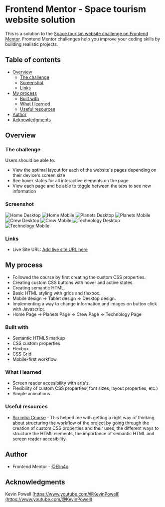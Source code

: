 # Frontend Mentor - Space tourism website solution

This is a solution to the [Space tourism website challenge on Frontend Mentor](https://www.frontendmentor.io/challenges/space-tourism-multipage-website-gRWj1URZ3). Frontend Mentor challenges help you improve your coding skills by building realistic projects. 

## Table of contents

- [Overview](#overview)
  - [The challenge](#the-challenge)
  - [Screenshot](#screenshot)
  - [Links](#links)
- [My process](#my-process)
  - [Built with](#built-with)
  - [What I learned](#what-i-learned)
  - [Useful resources](#useful-resources)
- [Author](#author)
- [Acknowledgments](#acknowledgments)
## Overview

### The challenge

Users should be able to:

- View the optimal layout for each of the website's pages depending on their device's screen size
- See hover states for all interactive elements on the page
- View each page and be able to toggle between the tabs to see new information

### Screenshot

![Home Desktop](https://github.com/Elin4o/space-tourism-website-main/assets/61417642/cff810e9-72b1-4b30-90bb-d5c78189230d)
![Home Mobile](https://github.com/Elin4o/space-tourism-website-main/assets/61417642/1504c90d-a118-4104-966d-520bf1e50f80)
![Planets Desktop](https://github.com/Elin4o/space-tourism-website-main/assets/61417642/d623e27b-fff2-4134-b895-367a69ce4cc5)
![Planets Mobile](https://github.com/Elin4o/space-tourism-website-main/assets/61417642/2d1b44d4-9f7e-4081-b316-82be6531204a)
![Crew Desktop](https://github.com/Elin4o/space-tourism-website-main/assets/61417642/2335c29b-d895-4179-9a05-acb5a3b6b8ed)
![Crew Mobile](https://github.com/Elin4o/space-tourism-website-main/assets/61417642/d68ecd55-c6bb-4635-ad89-58d494a0f47c)
![Technology Desktop](https://github.com/Elin4o/space-tourism-website-main/assets/61417642/c239260a-ba58-45ac-9e85-60ff95a99d37)
![Technology Mobile](https://github.com/Elin4o/space-tourism-website-main/assets/61417642/21a58bd0-4f96-40c8-b4d2-45772bbeab35)

### Links

- Live Site URL: [Add live site URL here](https://your-live-site-url.com)

## My process

- Followed the course by first creating the custom CSS properties.
- Creating custom CSS buttons with hover and active states.
- Creating semantic HTML.
- Basic HTML styling with grids and flexbox.
- Mobile design => Tablet design => Desktop design.
- Implementing a way to change information and images on button click with Javascript.
- Home Page => Planets Page => Crew Page => Technology Page


### Built with

- Semantic HTML5 markup
- CSS custom properties
- Flexbox
- CSS Grid
- Mobile-first workflow

### What I learned

- Screen reader accesibility with aria's.
- Flexibility of custom CSS properties( font sizes, layout properties, etc.)
- Simple animations.


### Useful resources

- [Scrimba Course](https://scrimba.com/learn/spacetravel) - This helped me with getting a right way of thinking about structuring the workflow of the project by going through the creation of custom CSS properties and their uses, the different ways to structure the HTML elements, the importance of semantic HTML and screen reader accesibility.

## Author

- Frontend Mentor - [@Elin4o](https://www.frontendmentor.io/profile/yourusername)


## Acknowledgments

Kevin Powell [https://www.youtube.com/@KevinPowell](https://www.youtube.com/@KevinPowell)
